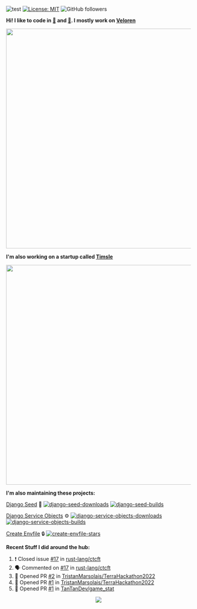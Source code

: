 ![test](https://hits.seeyoufarm.com/api/count/incr/badge.svg?url=https://github.com/AngelOnFira)
[![License: MIT](https://img.shields.io/badge/License-MIT-yellow.svg)](https://opensource.org/licenses/MIT)
![GitHub followers](https://img.shields.io/github/followers/angelonfira?style=social)

**Hi! I like to code in [:crab:](https://www.rust-lang.org/) and [:snake:](https://www.python.org/). I mostly work on [Veloren](https://veloren.net)**

<p align="center">
  <img width="600" src="https://media.discordapp.net/attachments/444005079410802699/730566298073038949/rsz_5f0656b6aa176.png">
</p>

**I'm also working on a startup called [Timsle](https://timsle.com)**

<p align="center">
  <img width="600" src="https://media.discordapp.net/attachments/444005079410802699/730566842674053130/rsz_5f0657242abb4.png">
</p>

**I'm also maintaining these projects:**

[Django Seed](https://github.com/Brobin/django-seed)
:seedling:
[![django-seed-downloads](https://pepy.tech/badge/django-seed)](https://pepy.tech/project/django-seed)
[![django-seed-builds](https://github.com/Brobin/django-seed/workflows/Test/badge.svg)](https://github.com/Brobin/django-seed)

[Django Service Objects](https://github.com/mixxorz/django-service-objects)
:gear:
[![django-service-objects-downloads](https://pepy.tech/badge/django-service-objects)](https://pepy.tech/project/django-service-objects)
[![django-service-objects-builds](https://github.com/mixxorz/django-service-objects/actions/workflows/test.yml/badge.svg)](https://github.com/mixxorz/django-service-objects/actions/workflows/test.yml)

[Create Envfile](https://github.com/SpicyPizza/create-envfile)
:lock:
[![create-envfile-stars](https://img.shields.io/github/stars/SpicyPizza/create-envfile?style=social)](https://github.com/SpicyPizza/create-envfile)

**Recent Stuff I did around the hub:**

<!--START_SECTION:activity-->
1. ❗️ Closed issue [#17](https://github.com/rust-lang/ctcft/issues/17) in [rust-lang/ctcft](https://github.com/rust-lang/ctcft)
2. 🗣 Commented on [#17](https://github.com/rust-lang/ctcft/issues/17) in [rust-lang/ctcft](https://github.com/rust-lang/ctcft)
3. 💪 Opened PR [#2](https://github.com/TristanMarsolais/TerraHackathon2022/pull/2) in [TristanMarsolais/TerraHackathon2022](https://github.com/TristanMarsolais/TerraHackathon2022)
4. 💪 Opened PR [#1](https://github.com/TristanMarsolais/TerraHackathon2022/pull/1) in [TristanMarsolais/TerraHackathon2022](https://github.com/TristanMarsolais/TerraHackathon2022)
5. 💪 Opened PR [#1](https://github.com/TanTanDev/game_stat/pull/1) in [TanTanDev/game_stat](https://github.com/TanTanDev/game_stat)
<!--END_SECTION:activity-->

<p align="center">
  <img src="https://github-profile-trophy.vercel.app/?username=angelonfira&column=4&theme=nord&margin-w=15&margin-h=15">
</p>
